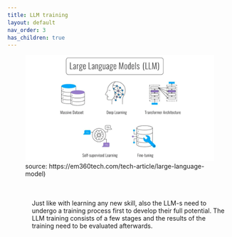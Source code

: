 ```yaml
---
title: LLM training
layout: default
nav_order: 3
has_children: true
---
```



<figure>
  <img src="../images/large-language-models-training.webp" alt="LLM training">
  <figcaption>source: https://em360tech.com/tech-article/large-language-model)</figcaption>
</figure>

<p style= "padding: 35px 15px 5px 55px;">Just like with learning any new skill, also the LLM-s need to undergo a training process first to develop their full potential. The LLM training consists of a few stages and the results of the training need to be evaluated afterwards.